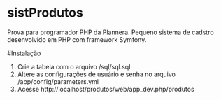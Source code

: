 # sistProdutos
Prova para programador PHP da Plannera. Pequeno sistema de cadstro desenvolvido em PHP com framework Symfony.

#Instalação

1. Crie a tabela com o arquivo /sql/sql.sql
2. Altere as configurações de usuário e senha no arquivo /app/config/parameters.yml
3. Acesse http://localhost/produtos/web/app_dev.php/produtos
